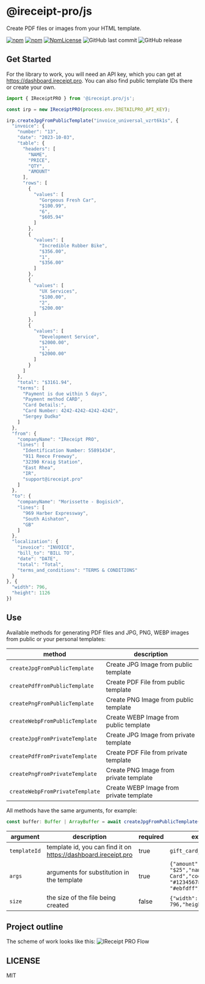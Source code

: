 ﻿# @ireceipt-pro/js

Create PDF files or images from your HTML template.

[![npm](https://img.shields.io/npm/v/@ireceipt.pro/js.svg)](https://www.npmjs.com/package/@ireceipt.pro/js)
[![npm](https://img.shields.io/npm/dy/@ireceipt.pro/js.svg)](https://www.npmjs.com/package/@ireceipt.pro/js)
[![NpmLicense](https://img.shields.io/npm/l/@ireceipt.pro/js.svg)](https://www.npmjs.com/package/@ireceipt.pro/js)
![GitHub last commit](https://img.shields.io/github/last-commit/ireceipt-pro/js.svg)
![GitHub release](https://img.shields.io/github/release/ireceipt-pro/js.svg)

## Get Started

For the library to work, you will need an API key, which you can get at <https://dashboard.ireceipt.pro>. You can also find public template IDs there or create your own.

```ts
import { IReceiptPRO } from '@ireceipt.pro/js';

const irp = new IReceiptPRO(process.env.IRETAILPRO_API_KEY);

irp.createJpgFromPublicTemplate("invoice_universal_vzrt6k1s", {
  "invoice": {
    "number": "13",
    "date": "2023-10-03",
    "table": {
      "headers": [
        "NAME",
        "PRICE",
        "QTY",
        "AMOUNT"
      ],
      "rows": [
        {
          "values": [
            "Gorgeous Fresh Car",
            "$100.99",
            "6",
            "$605.94"
          ]
        },
        {
          "values": [
            "Incredible Rubber Bike",
            "$356.00",
            "1",
            "$356.00"
          ]
        },
        {
          "values": [
            "UX Services",
            "$100.00",
            "2",
            "$200.00"
          ]
        },
        {
          "values": [
            "Development Service",
            "$2000.00",
            "1",
            "$2000.00"
          ]
        }
      ]
    },
    "total": "$3161.94",
    "terms": [
      "Payment is due within 5 days",
      "Payment method CARD",
      "Card Details:",
      "Card Number: 4242-4242-4242-4242",
      "Sergey Dudko"
    ]
  },
  "from": {
    "companyName": "IReceipt PRO",
    "lines": [
      "Identification Number: 55891434",
      "911 Reece Freeway",
      "32390 Kraig Station",
      "East Rhea",
      "IR",
      "support@ireceipt.pro"
    ]
  },
  "to": {
    "companyName": "Morissette - Bogisich",
    "lines": [
      "969 Harber Expressway",
      "South Aishaton",
      "GB"
    ]
  },
  "localization": {
    "invoice": "INVOICE",
    "bill_to": "BILL TO",
    "date": "DATE",
    "total": "Total",
    "terms_and_conditions": "TERMS & CONDITIONS"
  }
}, {
  "width": 796,
  "height": 1126
})
```

## Use

Available methods for generating PDF files and JPG, PNG, WEBP images from public or your personal templates:

| method | description |
| --- | --- |
| `createJpgFromPublicTemplate` | Create JPG Image from public template |
| `createPdfFromPublicTemplate` | Create PDF File from public template |
| `createPngFromPublicTemplate` | Create PNG Image from public template |
| `createWebpFromPublicTemplate` | Create WEBP Image from public template |
| `createJpgFromPrivateTemplate` | Create JPG Image from private template |
| `createPdfFromPrivateTemplate` | Create PDF File from private template |
| `createPngFromPrivateTemplate` | Create PNG Image from private template |
| `createWebpFromPrivateTemplate` | Create WEBP Image from private template |

All methods have the same arguments, for example:

```ts
const buffer: Buffer | ArrayBuffer = await createJpgFromPublicTemplate(templateId, args, size);
```

| argument | description | required | example |
| --- | --- | --- | --- |
| `templateId` | template id, you can find it on <https://dashboard.ireceipt.pro> | true | `gift_card_template_1` |
| `args` | arguments for substitution in the template | true | `{"amount": "$25","name": "Gift Card","code": "#1234567890","color": "#ebfdff"}` |
| `size` | the size of the file being created | false | `{"width": 796,"height": 1126}` |

## Project outline

The scheme of work looks like this:
![IReceipt PRO Flow](https://ireceipt.pro/assets/images/main-flow-landscape.drawio.svg)

## LICENSE

MIT
